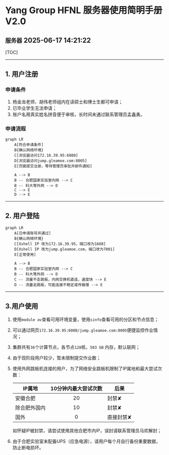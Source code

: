 # Yang Group HFNL 服务器使用简明手册 V2.0

`服务器`
2025-06-17 14:21:22
---

[TOC]

---

## 1. 用户注册

### 申请条件

1. 杨金龙老师、胡伟老师组内在读硕士和博士生都可申请；
2. 已毕业学生无法申请；
3. 账户名用真实姓名拼音便于审核，长时间未通过联系管理员孟鑫勇。

### 申请流程

```mermaid
graph LR
    A[符合申请条件]
    B{确认网络环境}
    C[浏览器访问172.16.39.95:6080]
    D[浏览器访问jump.gleamoe.com:8005]
    E[页面提交注册，等待管理员审批并邮件通知]

    A --> B
    B -- 合肥国家实验室内网 --> C
    B -- 科大等外网 --> D
    C --> E
    D --> E
```

---

## 2. 用户登陆

```mermaid
graph LR
    A[已申请账号并通过]
    B{确认网络环境}
    C[Xshell IP 改为172.16.39.95，端口改为1688]
    D[Xshell IP 改为jump.gleamoe.com，端口改为7001]
    E[正常使用]
    
    A --> B
    B -- 合肥国家实验室内网 --> C
    B -- 科大等外网 --> D
    C -- 流量不走跳板，内网交换机直连，速度快 --> E
    D -- 流量走跳板，可能连接不稳定或传输慢 --> E
```

---

## 3.用户使用

1. 使用`module av`查看可用环境变量，使用`sinfo`查看可用的分区和节点信息；
2. 可以通过网页`172.16.39.95:6080/jump.gleamoe.com:8005`便捷监控作业情况；
3. 集群共有`36`个计算节点，各节点`128`核，`503 GB` 内存，默认联网；
4. 由于现阶段用户较少，暂未限制提交作业数；
5. 使用外网跳板机连接的用户，为了网络安全跳板机限制了IP属地和最大尝试次数：

    | **IP属地**      | **10分钟内最大尝试次数** | **后果** |
    | ---  | :----: |  --- |
    | 安徽合肥 | 20    | 封禁✘  |
    | 除合肥外国内   | 10    | 封禁✘  |
    | 国外   | 0    | 直接封禁✘  |

    如怀疑IP被封禁，请尝试使用其他合肥市内IP，误封请联系管理员马欢解封；
6. 由于合肥实验室未配备UPS（应急电源），请用户每个月自行备份重要数据，防止断电损坏。
